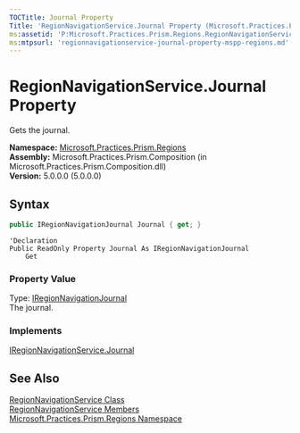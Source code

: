 ```yaml
---
TOCTitle: Journal Property
Title: 'RegionNavigationService.Journal Property (Microsoft.Practices.Prism.Regions)'
ms:assetid: 'P:Microsoft.Practices.Prism.Regions.RegionNavigationService.Journal'
ms:mtpsurl: 'regionnavigationservice-journal-property-mspp-regions.md'
---
```



# RegionNavigationService.Journal Property

Gets the journal.

**Namespace:** [Microsoft.Practices.Prism.Regions](/patterns-practices/reference/mspp-regions-namespace)  
**Assembly:** Microsoft.Practices.Prism.Composition (in Microsoft.Practices.Prism.Composition.dll)  
**Version:** 5.0.0.0 (5.0.0.0)

## Syntax

```C#
public IRegionNavigationJournal Journal { get; }
```

```VB
'Declaration
Public ReadOnly Property Journal As IRegionNavigationJournal
	Get
```

### Property Value

Type: [IRegionNavigationJournal](/patterns-practices/reference/iregionnavigationjournal-interface-mspp-regions)  
The journal.

### Implements

[IRegionNavigationService.Journal](/patterns-practices/reference/iregionnavigationservice-journal-property-mspp-regions)

## See Also

[RegionNavigationService Class](/patterns-practices/reference/regionnavigationservice-class-mspp-regions)  
[RegionNavigationService Members](/patterns-practices/reference/regionnavigationservice-members-mspp-regions)  
[Microsoft.Practices.Prism.Regions Namespace](/patterns-practices/reference/mspp-regions-namespace)  
